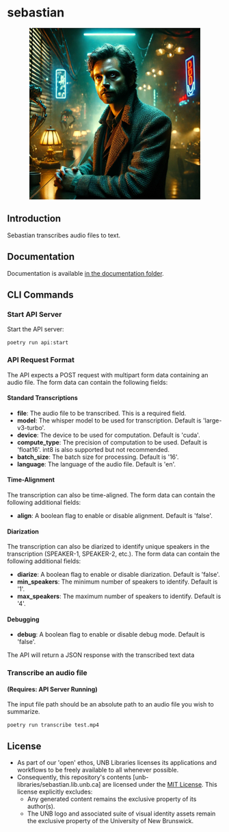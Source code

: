 # sebastian
<p align="center">
<img src="assets/image.webp" alt="drawing" width="400"/>
</p>

## Introduction
Sebastian transcribes audio files to text.

## Documentation
Documentation is available [in the documentation folder](./documentation/README.md "Project Documentation").

## CLI Commands
### Start API Server
Start the API server:

```
poetry run api:start
```

### API Request Format

The API expects a POST request with multipart form data containing an audio file. The form data can contain the following fields:

#### Standard Transcriptions

- **file**: The audio file to be transcribed. This is a required field.
- **model**: The whisper model to be used for transcription. Default is 'large-v3-turbo'.
- **device**: The device to be used for computation. Default is 'cuda'.
- **compute_type**: The precision of computation to be used. Default is 'float16'. int8 is also supported but not recommended.
- **batch_size**: The batch size for processing. Default is '16'.
- **language**: The language of the audio file. Default is 'en'.

#### Time-Alignment
The transcription can also be time-aligned. The form data can contain the following additional fields:
- **align**: A boolean flag to enable or disable alignment. Default is 'false'.

#### Diarization
The transcription can also be diarized to identify unique speakers in the transcription (SPEAKER-1, SPEAKER-2, etc.). The form data can contain the following additional fields:
- **diarize**: A boolean flag to enable or disable diarization. Default is 'false'.
- **min_speakers**: The minimum number of speakers to identify. Default is '1'.
- **max_speakers**: The maximum number of speakers to identify. Default is '4'.

#### Debugging
- **debug**: A boolean flag to enable or disable debug mode. Default is 'false'.

The API will return a JSON response with the transcribed text data

### Transcribe an audio file
#### (Requires: API Server Running)
The input file path should be an absolute path to an audio file you wish to summarize.

```
poetry run transcribe test.mp4
```

## License
- As part of our 'open' ethos, UNB Libraries licenses its applications and workflows to be freely available to all whenever possible.
- Consequently, this repository's contents [unb-libraries/sebastian.lib.unb.ca] are licensed under the [MIT License](http://opensource.org/licenses/mit-license.html). This license explicitly excludes:
   - Any generated content remains the exclusive property of its author(s).
   - The UNB logo and associated suite of visual identity assets remain the exclusive property of the University of New Brunswick.